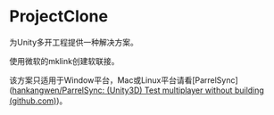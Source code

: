 # ProjectClone
为Unity多开工程提供一种解决方案。  

使用微软的mklink创建软联接。  

该方案只适用于Window平台，Mac或Linux平台请看[ParrelSync]([hankangwen/ParrelSync: (Unity3D) Test multiplayer without building (github.com)](https://github.com/hankangwen/ParrelSync))。

